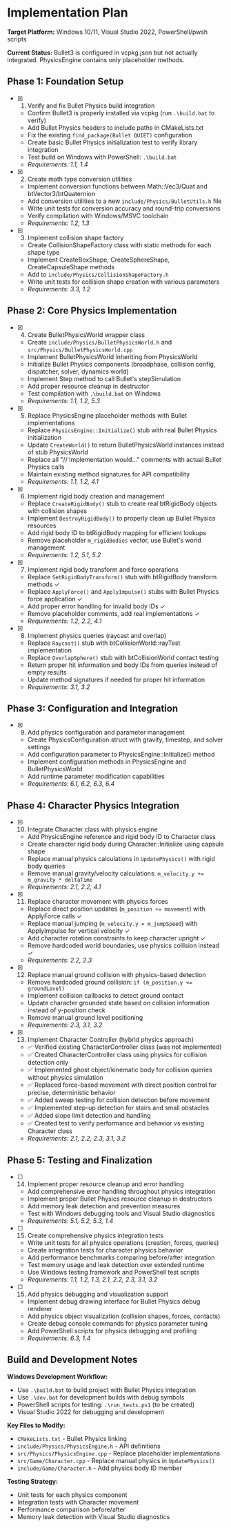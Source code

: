 # Implementation Plan

**Target Platform:** Windows 10/11, Visual Studio 2022, PowerShell/pwsh scripts

**Current Status:** Bullet3 is configured in vcpkg.json but not actually integrated. PhysicsEngine contains only placeholder methods.

## Phase 1: Foundation Setup

- [x] 1. Verify and fix Bullet Physics build integration

  - Confirm Bullet3 is properly installed via vcpkg (run `.\build.bat` to verify)
  - Add Bullet Physics headers to include paths in CMakeLists.txt
  - Fix the existing `find_package(Bullet QUIET)` configuration
  - Create basic Bullet Physics initialization test to verify library integration
  - Test build on Windows with PowerShell: `.\build.bat`
  - _Requirements: 1.1, 1.4_

- [x] 2. Create math type conversion utilities

  - Implement conversion functions between Math::Vec3/Quat and btVector3/btQuaternion
  - Add conversion utilities to a new `include/Physics/BulletUtils.h` file
  - Write unit tests for conversion accuracy and round-trip conversions
  - Verify compilation with Windows/MSVC toolchain
  - _Requirements: 1.2, 1.3_

- [x] 3. Implement collision shape factory

  - Create CollisionShapeFactory class with static methods for each shape type
  - Implement CreateBoxShape, CreateSphereShape, CreateCapsuleShape methods
  - Add to `include/Physics/CollisionShapeFactory.h`
  - Write unit tests for collision shape creation with various parameters
  - _Requirements: 3.3, 1.2_

## Phase 2: Core Physics Implementation

- [x] 4. Create BulletPhysicsWorld wrapper class

  - Create `include/Physics/BulletPhysicsWorld.h` and `src/Physics/BulletPhysicsWorld.cpp`
  - Implement BulletPhysicsWorld inheriting from PhysicsWorld
  - Initialize Bullet Physics components (broadphase, collision config, dispatcher, solver, dynamics world)
  - Implement Step method to call Bullet's stepSimulation
  - Add proper resource cleanup in destructor
  - Test compilation with `.\build.bat` on Windows
  - _Requirements: 1.1, 1.2, 5.3_

- [x] 5. Replace PhysicsEngine placeholder methods with Bullet implementations

  - Replace `PhysicsEngine::Initialize()` stub with real Bullet Physics initialization
  - Update `CreateWorld()` to return BulletPhysicsWorld instances instead of stub PhysicsWorld
  - Replace all "// Implementation would..." comments with actual Bullet Physics calls
  - Maintain existing method signatures for API compatibility
  - _Requirements: 1.1, 1.2, 4.1_

- [x] 6. Implement rigid body creation and management

  - Replace `CreateRigidBody()` stub to create real btRigidBody objects with collision shapes
  - Implement `DestroyRigidBody()` to properly clean up Bullet Physics resources
  - Add rigid body ID to btRigidBody mapping for efficient lookups
  - Remove placeholder `m_rigidBodies` vector, use Bullet's world management
  - _Requirements: 1.2, 5.1, 5.2_

- [x] 7. Implement rigid body transform and force operations

  - Replace `SetRigidBodyTransform()` stub with btRigidBody transform methods ✓
  - Replace `ApplyForce()` and `ApplyImpulse()` stubs with Bullet Physics force application ✓
  - Add proper error handling for invalid body IDs ✓
  - Remove placeholder comments, add real implementations ✓
  - _Requirements: 1.2, 2.2, 4.1_

- [x] 8. Implement physics queries (raycast and overlap)

  - Replace `Raycast()` stub with btCollisionWorld::rayTest implementation
  - Replace `OverlapSphere()` stub with btCollisionWorld contact testing
  - Return proper hit information and body IDs from queries instead of empty results
  - Update method signatures if needed for proper hit information
  - _Requirements: 3.1, 3.2_

## Phase 3: Configuration and Integration

- [x] 9. Add physics configuration and parameter management

  - Create PhysicsConfiguration struct with gravity, timestep, and solver settings
  - Add configuration parameter to PhysicsEngine::Initialize() method
  - Implement configuration methods in PhysicsEngine and BulletPhysicsWorld
  - Add runtime parameter modification capabilities
  - _Requirements: 6.1, 6.2, 6.3, 6.4_

## Phase 4: Character Physics Integration

- [x] 10. Integrate Character class with physics engine

  - Add PhysicsEngine reference and rigid body ID to Character class
  - Create character rigid body during Character::Initialize using capsule shape
  - Replace manual physics calculations in `UpdatePhysics()` with rigid body queries
  - Remove manual gravity/velocity calculations: `m_velocity.y += m_gravity * deltaTime`
  - _Requirements: 2.1, 2.2, 4.1_

- [x] 11. Replace character movement with physics forces

  - Replace direct position updates (`m_position += movement`) with ApplyForce calls ✓
  - Replace manual jumping (`m_velocity.y = m_jumpSpeed`) with ApplyImpulse for vertical velocity ✓
  - Add character rotation constraints to keep character upright ✓
  - Remove hardcoded world boundaries, use physics collision instead ✓
  - _Requirements: 2.2, 2.3_

- [x] 12. Replace manual ground collision with physics-based detection

  - Remove hardcoded ground collision: `if (m_position.y <= groundLevel)`
  - Implement collision callbacks to detect ground contact
  - Update character grounded state based on collision information instead of y-position check
  - Remove manual ground level positioning
  - _Requirements: 2.3, 3.1, 3.2_

- [x] 13. Implement Character Controller (hybrid physics approach)

  - ✅ Verified existing CharacterController class (was not implemented)
  - ✅ Created CharacterController class using physics for collision detection only
  - ✅ Implemented ghost object/kinematic body for collision queries without physics simulation
  - ✅ Replaced force-based movement with direct position control for precise, deterministic behavior
  - ✅ Added sweep testing for collision detection before movement
  - ✅ Implemented step-up detection for stairs and small obstacles
  - ✅ Added slope limit detection and handling
  - ✅ Created test to verify performance and behavior vs existing Character class
  - _Requirements: 2.1, 2.2, 2.3, 3.1, 3.2_

## Phase 5: Testing and Finalization

- [ ] 14. Implement proper resource cleanup and error handling

  - Add comprehensive error handling throughout physics integration
  - Implement proper Bullet Physics resource cleanup in destructors
  - Add memory leak detection and prevention measures
  - Test with Windows debugging tools and Visual Studio diagnostics
  - _Requirements: 5.1, 5.2, 5.3, 1.4_

- [ ] 15. Create comprehensive physics integration tests

  - Write unit tests for all physics operations (creation, forces, queries)
  - Create integration tests for character physics behavior
  - Add performance benchmarks comparing before/after integration
  - Test memory usage and leak detection over extended runtime
  - Use Windows testing framework and PowerShell test scripts
  - _Requirements: 1.1, 1.2, 1.3, 2.1, 2.2, 2.3, 3.1, 3.2_

- [ ] 15. Add physics debugging and visualization support

  - Implement debug drawing interface for Bullet Physics debug renderer
  - Add physics object visualization (collision shapes, forces, contacts)
  - Create debug console commands for physics parameter tuning
  - Add PowerShell scripts for physics debugging and profiling
  - _Requirements: 6.3, 1.4_

## Build and Development Notes

**Windows Development Workflow:**

- Use `.\build.bat` to build project with Bullet Physics integration
- Use `.\dev.bat` for development builds with debug symbols
- PowerShell scripts for testing: `.\run_tests.ps1` (to be created)
- Visual Studio 2022 for debugging and development

**Key Files to Modify:**

- `CMakeLists.txt` - Bullet Physics linking
- `include/Physics/PhysicsEngine.h` - API definitions
- `src/Physics/PhysicsEngine.cpp` - Replace placeholder implementations
- `src/Game/Character.cpp` - Replace manual physics in `UpdatePhysics()`
- `include/Game/Character.h` - Add physics body ID member

**Testing Strategy:**

- Unit tests for each physics component
- Integration tests with Character movement
- Performance comparison before/after
- Memory leak detection with Visual Studio diagnostics
